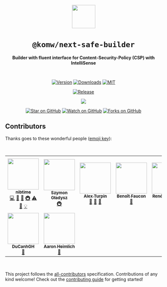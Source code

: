 <div align="center">
  <br />
  <img src=https://user-images.githubusercontent.com/52962482/177227813-b15198ca-2c36-4ba3-afec-efeb581a19a1.png height=75 width=75 />
  <h1><code>@komw/next-safe-builder</code></h1>
  <p><strong>Builder with fluent interface for Content-Security-Policy (CSP) with IntelliSense</strong></p>

  <br />

  [![Version][version-badge]][package]
  [![Downloads][downloads-badge]][npmtrends]
  [![MIT][license-badge]][license]

  [![Release][release-status-badge]][release-status]

  <!-- ALL-CONTRIBUTORS-BADGE:START - Do not remove or modify this section -->
<p><a href="#contributors"><img src="https://img.shields.io/badge/all_contributors-9-orange.svg?style=flat-square"></img></a></p>
<!-- ALL-CONTRIBUTORS-BADGE:END -->

  [![Star on GitHub][github-star-badge]][github-star]
  [![Watch on GitHub][github-watch-badge]][github-watch]
  [![Forks on GitHub][github-forks-badge]][github-forks]

</div>

[package]: https://npmjs.com/package/@komw/next-safe-builder
[npmtrends]: https://www.npmtrends.com/@komw/next-safe-builder

[version-badge]: https://img.shields.io/npm/v/@komw/next-safe-builder.svg?style=flat-square
[downloads-badge]: https://img.shields.io/npm/dm/@komw/next-safe-builder?style=flat-square
[license]: LICENSE
[license-badge]: https://img.shields.io/github/license/komw/next-safe-middleware?style=flat-square

[release-status]: https://github.com/komw/next-safe-middleware/actions/workflows/release.yml
[release-status-badge]: https://img.shields.io/github/workflow/status/komw/next-safe-middleware/Release?style=flat-square&label=release

[github-watch]: https://github.com/komw/next-safe-middleware/watchers
[github-watch-badge]: https://img.shields.io/github/watchers/komw/next-safe-middleware.svg?style=social
[github-star]: https://github.com/komw/next-safe-middleware/stargazers
[github-star-badge]: https://img.shields.io/github/stars/komw/next-safe-middleware.svg?style=social
[github-forks]: https://github.com/komw/next-safe-middleware/network/members
[github-forks-badge]: https://img.shields.io/github/forks/komw/next-safe-middleware.svg?style=social


## Contributors

Thanks goes to these wonderful people ([emoji key](https://allcontributors.org/docs/en/emoji-key)):

<br />

<!-- ALL-CONTRIBUTORS-LIST:START - Do not remove or modify this section -->
<!-- prettier-ignore-start -->
<!-- markdownlint-disable -->
<table>
  <tr>
    <td align="center"><a href="https://github.com/nibtime"><img src="https://avatars.githubusercontent.com/u/52962482?v=4?s=100" width="100px;" alt=""/><br /><sub><b>nibtime</b></sub></a><br /><a href="https://github.com/komw/next-safe-middleware/commits?author=nibtime" title="Code">💻</a> <a href="https://github.com/komw/next-safe-middleware/issues?q=author%3Anibtime" title="Bug reports">🐛</a> <a href="https://github.com/komw/next-safe-middleware/commits?author=nibtime" title="Documentation">📖</a> <a href="#infra-nibtime" title="Infrastructure (Hosting, Build-Tools, etc)">🚇</a> <a href="https://github.com/komw/next-safe-middleware/commits?author=nibtime" title="Tests">⚠️</a> <a href="#ideas-nibtime" title="Ideas, Planning, & Feedback">🤔</a> <a href="#example-nibtime" title="Examples">💡</a></td>
    <td align="center"><a href="https://github.com/komw"><img src="https://avatars.githubusercontent.com/u/1590129?v=4?s=100" width="100px;" alt=""/><br/><sub><b>Szymon 
Gładysz</b></sub></a><br /><a href="#infra-komw" title="Infrastructure (Hosting, Build-Tools, etc)">🚇</a></td>
    <td align="center"><a href="https://github.com/alexturpin"><img src="https://avatars.githubusercontent.com/u/134339?v=4?s=100" width="100px;" alt=""/><br /><sub><b>Alex Turpin</b></sub></a><br /><a href="https://github.com/komw/next-safe-middleware/issues?q=author%3Aalexturpin" title="Bug reports">🐛</a> <a href="https://github.com/komw/next-safe-middleware/commits?author=alexturpin" title="Documentation">📖</a> <a href="#ideas-alexturpin" title="Ideas, Planning, & Feedback">🤔</a></td>
    <td align="center"><a href="https://github.com/Neki"><img src="https://avatars.githubusercontent.com/u/2143664?v=4?s=100" width="100px;" alt=""/><br /><sub><b>Benoît Faucon</b></sub></a><br /><a href="https://github.com/komw/next-safe-middleware/issues?q=author%3Aneki" title="Bug reports">🐛</a></td>
    <td align="center"><a href="https://uxsd.io/"><img src="https://avatars.githubusercontent.com/u/1551001?v=4?s=100" width="100px;" alt=""/><br /><sub><b>René Schubert</b></sub></a><br /><a href="https://github.com/komw/next-safe-middleware/issues?q=author%3Arenet" title="Bug reports">🐛</a></td>
    <td align="center"><a href="http://benhodgson.net"><img src="https://avatars.githubusercontent.com/u/189707?v=4?s=100" width="100px;" alt=""/><br /><sub><b>Ben Hodgson</b></sub></a><br /><a href="https://github.com/komw/next-safe-middleware/issues?q=author%3Abenhodgson87" title="Bug reports">🐛</a></td>
    <td align="center"><a href="https://sbw.one"><img src="https://avatars.githubusercontent.com/u/908178?v=4?s=100" width="100px;" alt=""/><br /><sub><b>Stephan Bönnemann-Walenta</b></sub></a><br /><a href="https://github.com/komw/next-safe-middleware/commits?author=boennemann" title="Code">💻</a></td>
    <td align="center"><a href="https://cian.ru/"><img src="https://avatars.githubusercontent.com/u/2459175?v=4?s=100" width="100px;" alt=""/><br /><sub><b>Shamil Yakupov</b></sub></a><br /><a href="https://github.com/komw/next-safe-middleware/issues?q=author%3AShamilik" title="Bug reports">🐛</a></td>
  </tr>
  <tr>
    <td align="center"><a href="https://github.com/DuCanhGH"><img src="https://avatars.githubusercontent.com/u/75556609?v=4?s=100" width="100px;" alt=""/><br /><sub><b>DuCanhGH</b></sub></a><br /><a href="https://github.com/komw/next-safe-middleware/issues?q=author%3ADuCanhGH" title="Bug reports">🐛</a></td>
    <td align="center"><a href="https://github.com/aheimlich"><img src="https://avatars.githubusercontent.com/u/150901?v=4?s=100" width="100px;" alt=""/><br /><sub><b>Aaron Heimlich</b></sub></a><br /><a href="#ideas-aheimlich" title="Ideas, Planning, & Feedback">🤔</a></td>
  </tr>
</table>

<!-- markdownlint-restore -->
<!-- prettier-ignore-end -->

<!-- ALL-CONTRIBUTORS-LIST:END -->

<br />

This project follows the [all-contributors](https://github.com/all-contributors/all-contributors) specification. Contributions of any kind welcome! Check out the [contributing guide](https://next-safe-middleware.vercel.app/CONTRIBUTING) for getting started!

